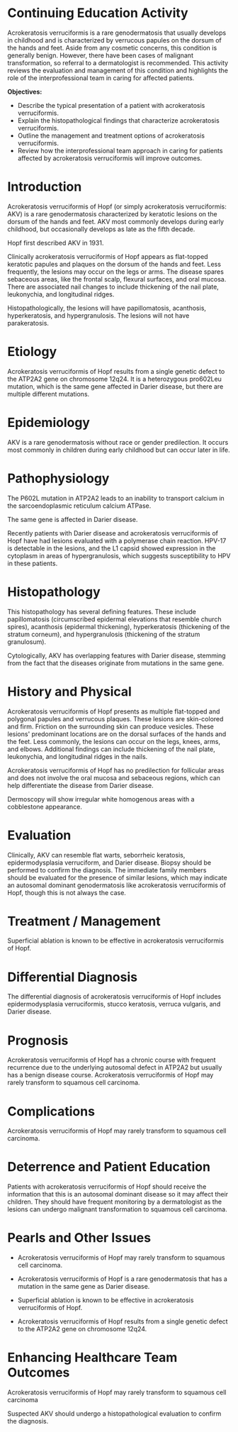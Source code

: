 # Continuing Education Activity

Acrokeratosis verruciformis is a rare genodermatosis that usually develops in childhood and is characterized by verrucous papules on the dorsum of the hands and feet. Aside from any cosmetic concerns, this condition is generally benign. However, there have been cases of malignant transformation, so referral to a dermatologist is recommended. This activity reviews the evaluation and management of this condition and highlights the role of the interprofessional team in caring for affected patients.

**Objectives:**
- Describe the typical presentation of a patient with acrokeratosis verruciformis.
- Explain the histopathological findings that characterize acrokeratosis verruciformis.
- Outline the management and treatment options of acrokeratosis verruciformis.
- Review how the interprofessional team approach in caring for patients affected by acrokeratosis verruciformis will improve outcomes.

# Introduction

Acrokeratosis verruciformis of Hopf (or simply acrokeratosis verruciformis: AKV) is a rare genodermatosis characterized by keratotic lesions on the dorsum of the hands and feet. AKV most commonly develops during early childhood, but occasionally develops as late as the fifth decade.

Hopf first described AKV in 1931.

Clinically acrokeratosis verruciformis of Hopf appears as flat-topped keratotic papules and plaques on the dorsum of the hands and feet. Less frequently, the lesions may occur on the legs or arms. The disease spares sebaceous areas, like the frontal scalp, flexural surfaces, and oral mucosa. There are associated nail changes to include thickening of the nail plate, leukonychia, and longitudinal ridges.

Histopathologically, the lesions will have papillomatosis, acanthosis, hyperkeratosis, and hypergranulosis. The lesions will not have parakeratosis.

# Etiology

Acrokeratosis verruciformis of Hopf results from a single genetic defect to the ATP2A2 gene on chromosome 12q24. It is a heterozygous pro602Leu mutation, which is the same gene affected in Darier disease, but there are multiple different mutations.

# Epidemiology

AKV is a rare genodermatosis without race or gender predilection. It occurs most commonly in children during early childhood but can occur later in life.

# Pathophysiology

The P602L mutation in ATP2A2 leads to an inability to transport calcium in the sarcoendoplasmic reticulum calcium ATPase.

The same gene is affected in Darier disease.

Recently patients with Darier disease and acrokeratosis verruciformis of Hopf have had lesions evaluated with a polymerase chain reaction. HPV-17 is detectable in the lesions, and the L1 capsid showed expression in the cytoplasm in areas of hypergranulosis, which suggests susceptibility to HPV in these patients.

# Histopathology

This histopathology has several defining features. These include papillomatosis (circumscribed epidermal elevations that resemble church spires), acanthosis (epidermal thickening), hyperkeratosis (thickening of the stratum corneum), and hypergranulosis (thickening of the stratum granulosum).

Cytologically, AKV has overlapping features with Darier disease, stemming from the fact that the diseases originate from mutations in the same gene.

# History and Physical

Acrokeratosis verruciformis of Hopf presents as multiple flat-topped and polygonal papules and verrucous plaques. These lesions are skin-colored and firm. Friction on the surrounding skin can produce vesicles. These lesions' predominant locations are on the dorsal surfaces of the hands and the feet. Less commonly, the lesions can occur on the legs, knees, arms, and elbows. Additional findings can include thickening of the nail plate, leukonychia, and longitudinal ridges in the nails.

Acrokeratosis verruciformis of Hopf has no predilection for follicular areas and does not involve the oral mucosa and sebaceous regions, which can help differentiate the disease from Darier disease.

Dermoscopy will show irregular white homogenous areas with a cobblestone appearance.

# Evaluation

Clinically, AKV can resemble flat warts, seborrheic keratosis, epidermodysplasia verruciform, and Darier disease. Biopsy should be performed to confirm the diagnosis. The immediate family members should be evaluated for the presence of similar lesions, which may indicate an autosomal dominant genodermatosis like acrokeratosis verruciformis of Hopf, though this is not always the case.

# Treatment / Management

Superficial ablation is known to be effective in acrokeratosis verruciformis of Hopf.

# Differential Diagnosis

The differential diagnosis of acrokeratosis verruciformis of Hopf includes epidermodysplasia verruciformis, stucco keratosis, verruca vulgaris, and Darier disease.

# Prognosis

Acrokeratosis verruciformis of Hopf has a chronic course with frequent recurrence due to the underlying autosomal defect in ATP2A2 but usually has a benign disease course. Acrokeratosis verruciformis of Hopf may rarely transform to squamous cell carcinoma.

# Complications

Acrokeratosis verruciformis of Hopf may rarely transform to squamous cell carcinoma.

# Deterrence and Patient Education

Patients with acrokeratosis verruciformis of Hopf should receive the information that this is an autosomal dominant disease so it may affect their children. They should have frequent monitoring by a dermatologist as the lesions can undergo malignant transformation to squamous cell carcinoma.

# Pearls and Other Issues

- Acrokeratosis verruciformis of Hopf may rarely transform to squamous cell carcinoma.

- Acrokeratosis verruciformis of Hopf is a rare genodermatosis that has a mutation in the same gene as Darier disease.

- Superficial ablation is known to be effective in acrokeratosis verruciformis of Hopf.

- Acrokeratosis verruciformis of Hopf results from a single genetic defect to the ATP2A2 gene on chromosome 12q24.

# Enhancing Healthcare Team Outcomes

Acrokeratosis verruciformis of Hopf may rarely transform to squamous cell carcinoma

Suspected AKV should undergo a histopathological evaluation to confirm the diagnosis.